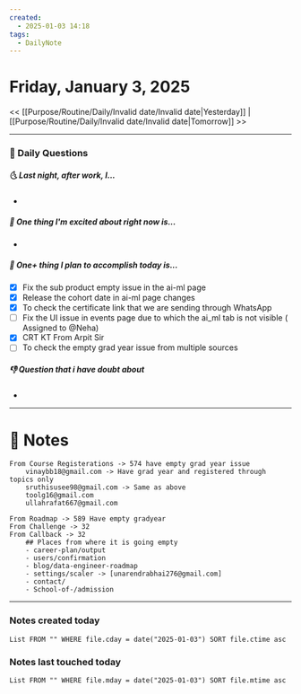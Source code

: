 ```yaml
---
created:
  - 2025-01-03 14:18
tags:
  - DailyNote
---
```



#  Friday, January 3, 2025

<< [[Purpose/Routine/Daily/Invalid date/Invalid date|Yesterday]] | [[Purpose/Routine/Daily/Invalid date/Invalid date|Tomorrow]] >>

---
### 📅 Daily Questions
##### 🌜 Last night, after work, I...
- 

##### 🙌 One thing I'm excited about right now is...
-  

##### 🚀 One+ thing I plan to accomplish today is...
- [x] Fix the sub product empty issue in the ai-ml page
- [x] Release the cohort date in ai-ml page changes
- [x] To check the certificate link that we are sending through WhatsApp
- [ ] Fix the UI issue in events page due to which the ai_ml tab is not visible ( Assigned to @Neha)
- [x] CRT KT From Arpit Sir
- [ ] To check the empty grad year issue from multiple sources

##### 👎 Question that i have doubt about 
- 

---
# 📝 Notes
```
From Course Registerations -> 574 have empty grad year issue
	vinaybb18@gmail.com -> Have grad year and registered through topics only 
	sruthisusee98@gmail.com -> Same as above
	toolg16@gmail.com
	ullahrafat667@gmail.com

From Roadmap -> 589 Have empty gradyear
From Challenge -> 32
From Callback -> 32
	## Places from where it is going empty
	- career-plan/output
	- users/confirmation
	- blog/data-engineer-roadmap
	- settings/scaler -> [unarendrabhai276@gmail.com]
	- contact/
	- School-of-/admission
```

---
### Notes created today
```dataview
List FROM "" WHERE file.cday = date("2025-01-03") SORT file.ctime asc
```

### Notes last touched today
```dataview
List FROM "" WHERE file.mday = date("2025-01-03") SORT file.mtime asc
```